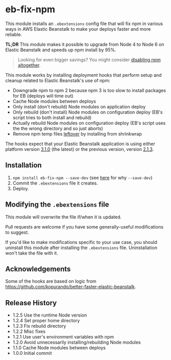 # eb-fix-npm

This module installs an `.ebextensions` config file that will fix npm in various
ways in AWS Elastic Beanstalk to make your deploys faster and more reliable.

**TL;DR** This module makes it possible to upgrade from Node 4 to Node 6 on Elastic
Beanstalk and speeds up npm install by 95%.

> Looking for even bigger savings? You might consider [disabling npm altogether](https://github.com/mixmaxhq/eb-disable-npm).

This module works by installing deployment hooks that perform setup and cleanup
related to Elastic Beanstalk's use of npm:

* Downgrade npm to npm 2 because npm 3 is too slow to install packages for EB (deploys will time out)
* Cache Node modules between deploys
* Only install (don't rebuild) Node modules on application deploy
* Only rebuild (don't install) Node modules on configuration deploy (EB's script
tries to both install and rebuild)
* Actually rebuild Node modules on configuration deploy (EB's script uses the
the wrong directory and so just aborts)
* Remove npm temp files [leftover](https://github.com/npm/npm/issues/6855) by installing from shrinkwrap

The hooks expect that your Elastic Beanstalk application is using either platform
version [3.1.0](http://docs.aws.amazon.com/elasticbeanstalk/latest/dg/concepts.platforms.html#concepts.platforms.nodejs)
(the latest) or the previous version, version [2.1.3](http://docs.aws.amazon.com/elasticbeanstalk/latest/dg/platform-history-nodejs.html).

## Installation

1. `npm install eb-fix-npm --save-dev` (see [here](https://github.com/mixmaxhq/install-files/blob/master/README.md#installation) for why `--save-dev`)
2. Commit the `.ebextensions` file it creates.
3. Deploy.

## Modifying the `.ebextensions` file

This module will overwrite the file if/when it is updated.

Pull requests are welcome if you have some generally-useful modifications to
suggest.

If you'd like to make modifications specific to your use case, you should uninstall
this module after installing the `.ebextensions` file. Uninstallation won't take
the file with it.

## Acknowledgements

Some of the hooks are based on logic from https://github.com/kopurando/better-faster-elastic-beanstalk.

## Release History

* 1.2.5 Use the runtime Node version
* 1.2.4 Set proper home directory
* 1.2.3 Fix rebuild directory
* 1.2.2 Misc fixes
* 1.2.1 Use user's environment variables with npm
* 1.2.0 Avoid unnecessarily installing/rebuilding Node modules
* 1.1.0 Cache Node modules between deploys
* 1.0.0 Initial commit
